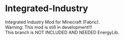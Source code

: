 # Integrated-Industry
Integrated Industry Mod for Minecraft (Fabric).  
Warning: This mod is still in development!!!  
This branch is NOT INCLUDED AND NEEDED EnergyLib.  
